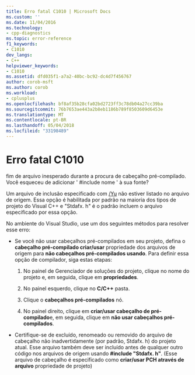 ```yaml
---
title: Erro fatal C1010 | Microsoft Docs
ms.custom: ''
ms.date: 11/04/2016
ms.technology:
- cpp-diagnostics
ms.topic: error-reference
f1_keywords:
- C1010
dev_langs:
- C++
helpviewer_keywords:
- C1010
ms.assetid: dfd035f1-a7a2-40bc-bc92-dc4d7f456767
author: corob-msft
ms.author: corob
ms.workload:
- cplusplus
ms.openlocfilehash: bf8af35b28cfa02bd2723ff3c78db04a27cc39ba
ms.sourcegitcommit: 76b7653ae443a2b8eb1186b789f8503609d6453e
ms.translationtype: MT
ms.contentlocale: pt-BR
ms.lasthandoff: 05/04/2018
ms.locfileid: "33198489"
---
```

# <a name="fatal-error-c1010"></a>Erro fatal C1010
fim de arquivo inesperado durante a procura de cabeçalho pré-compilado. Você esqueceu de adicionar ' #include nome ' à sua fonte?  
  
 Um arquivo de inclusão especificado com [/Yu](../../build/reference/yu-use-precompiled-header-file.md) não estiver listado no arquivo de origem.  Essa opção é habilitada por padrão na maioria dos tipos de projeto do Visual C++ e "Stdafx. h" é o padrão incluem o arquivo especificado por essa opção.  
  
 No ambiente do Visual Studio, use um dos seguintes métodos para resolver esse erro:  
  
-   Se você não usar cabeçalhos pré-compilados em seu projeto, defina o **cabeçalho pré-compilado criar/usar** propriedade dos arquivos de origem para **não cabeçalhos pré-compilados usando**. Para definir essa opção de compilador, siga estas etapas:  
  
    1.  No painel de Gerenciador de soluções do projeto, clique no nome do projeto e, em seguida, clique em **propriedades**.  
  
    2.  No painel esquerdo, clique no **C/C++** pasta.  
  
    3.  Clique o **cabeçalhos pré-compilados** nó.  
  
    4.  No painel direito, clique em **criar/usar cabeçalho de pré-compilado**e, em seguida, clique em **não usar cabeçalhos pré-compilados**.  
  
-   Certifique-se de excluído, renomeado ou removido do arquivo de cabeçalho não inadvertidamente (por padrão, Stdafx. h) do projeto atual. Esse arquivo também deve ser incluído antes de qualquer outro código nos arquivos de origem usando **#include "Stdafx. h"**. (Esse arquivo de cabeçalho é especificado como **criar/usar PCH através de arquivo** propriedade de projeto)
